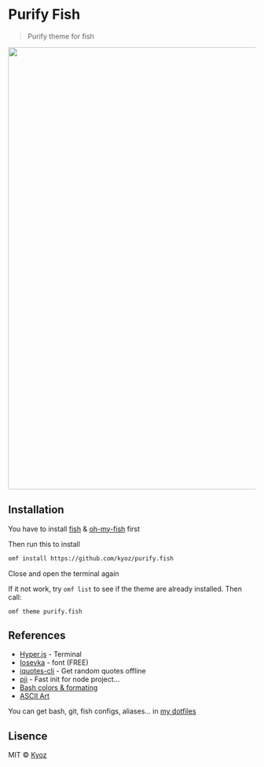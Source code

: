 # Purify Fish
> Purify theme for fish

<p align="center">
  <img src="https://i.imgur.com/.png" width="900px">
</p>

## Installation

You have to install [fish](https://github.com/fish-shell/fish-shell) & [oh-my-fish](https://github.com/oh-my-fish/oh-my-fish) first

Then run this to install

```sh
omf install https://github.com/kyoz/purify.fish
```

Close and open the terminal again

If it not work, try `omf list` to see if the theme are already installed. Then call:

```
omf theme purify.fish
```

## References

* [Hyper.js](https://hyper.is/) - Terminal
* [Iosevka](https://github.com/be5invis/Iosevka) - font (FREE)
* [iquotes-cli](https://github.com/kyoz/iquotes-cli) - Get random quotes offline
* [pji](https://github.com/kyoz/pji) - Fast init for node project...
* [Bash colors & formating](https://misc.flogisoft.com/bash/tip_colors_and_formatting)
* [ASCII Art](https://textart4u.blogspot.com/2013/03/one-line-ascii-text-art.html)

You can get bash, git, fish configs, aliases... in [my dotfiles](https://github.com/kyoz/dotfiles)

## Lisence
MIT © [Kyoz](mailto:banminkyoz@gmail.com)
